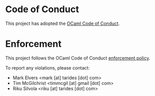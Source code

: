 # Code of Conduct

This project has adopted the [OCaml Code of Conduct](https://github.com/ocaml/code-of-conduct/blob/main/CODE_OF_CONDUCT.md).

# Enforcement

This project follows the OCaml Code of Conduct [enforcement policy](https://github.com/ocaml/code-of-conduct/blob/main/CODE_OF_CONDUCT.md#enforcement).

To report any violations, please contact:

* Mark Elvers <mark [at] tarides [dot] com>
* Tim McGilchrist <timmcgil [at] gmail [dot] com>
* Riku Silvola <riku [at] tarides [dot] com>